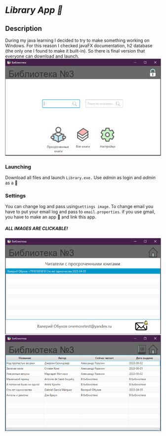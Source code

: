 # ***Library App :book:***
## Description
During my java learning I decided to try to make something working on Windows.
For this reason I checked javaFX documentation, h2 database (the only one I found to make it built-in).
So there is final version that everyone can download and launch.
![Main Page](https://github.com/valerRien/LibraryJavaFX/blob/master/src/main/resources/screenshots/2023-06-02_17-57-00.png)
### Launching
Download all files and launch `Library.exe.`
Use *admin* as login and *admin* as a :key:

### Settings
You can change log and pass using`settings image`.
To change email you have to put your email log and pass to `email.properties`.
if you use gmail, you have to make an app :key: and link this app.
##### ALL IMAGES ARE CLICKABLE!
![TimeOutReaders](https://github.com/valerRien/LibraryJavaFX/blob/master/src/main/resources/screenshots/2023-06-02_17-59-51.png)
![BooList](https://github.com/valerRien/LibraryJavaFX/blob/master/src/main/resources/screenshots/2023-06-02_17-59-27.png)
